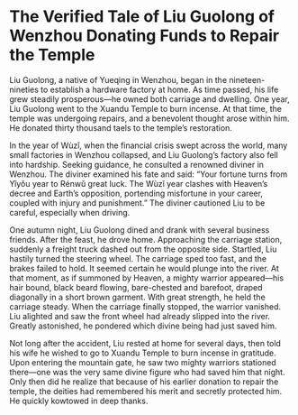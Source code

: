 # The Verified Tale of Liu Guolong of Wenzhou Donating Funds to Repair the Temple

Liu Guolong, a native of Yueqing in Wenzhou, began in the nineteen-nineties to establish a hardware factory at home. As time passed, his life grew steadily prosperous—he owned both carriage and dwelling. One year, Liu Guolong went to the Xuandu Temple to burn incense. At that time, the temple was undergoing repairs, and a benevolent thought arose within him. He donated thirty thousand taels to the temple’s restoration.

In the year of Wùzǐ, when the financial crisis swept across the world, many small factories in Wenzhou collapsed, and Liu Guolong’s factory also fell into hardship. Seeking guidance, he consulted a renowned diviner in Wenzhou. The diviner examined his fate and said: “Your fortune turns from Yǐyǒu year to Rénwǔ great luck. The Wùzǐ year clashes with Heaven’s decree and Earth’s opposition, portending misfortune in your career, coupled with injury and punishment.” The diviner cautioned Liu to be careful, especially when driving.

One autumn night, Liu Guolong dined and drank with several business friends. After the feast, he drove home. Approaching the carriage station, suddenly a freight truck dashed out from the opposite side. Startled, Liu hastily turned the steering wheel. The carriage sped too fast, and the brakes failed to hold. It seemed certain he would plunge into the river. At that moment, as if summoned by Heaven, a mighty warrior appeared—his hair bound, black beard flowing, bare-chested and barefoot, draped diagonally in a short brown garment. With great strength, he held the carriage steady. When the carriage finally stopped, the warrior vanished. Liu alighted and saw the front wheel had already slipped into the river. Greatly astonished, he pondered which divine being had just saved him.

Not long after the accident, Liu rested at home for several days, then told his wife he wished to go to Xuandu Temple to burn incense in gratitude. Upon entering the mountain gate, he saw two mighty warriors stationed there—one was the very same divine figure who had saved him that night. Only then did he realize that because of his earlier donation to repair the temple, the deities had remembered his merit and secretly protected him. He quickly kowtowed in deep thanks.